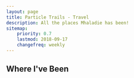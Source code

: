 ```yaml
---
layout: page
title: Particle Trails - Travel
description: All the places Mhaladie has been!
sitemap:
    priority: 0.7
    lastmod: 2018-09-17
    changefreq: weekly
---
```


## Where I've Been